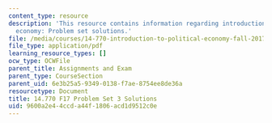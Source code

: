 ```yaml
---
content_type: resource
description: 'This resource contains information regarding introduction to political
  economy: Problem set solutions.'
file: /media/courses/14-770-introduction-to-political-economy-fall-2017/9600a2e44ccda44f1806acd1d9512c0e_MIT14_770F17_pset3sol.pdf
file_type: application/pdf
learning_resource_types: []
ocw_type: OCWFile
parent_title: Assignments and Exam
parent_type: CourseSection
parent_uid: 6e3b25a5-9349-0138-f7ae-8754ee8de36a
resourcetype: Document
title: 14.770 F17 Problem Set 3 Solutions
uid: 9600a2e4-4ccd-a44f-1806-acd1d9512c0e
---
```

